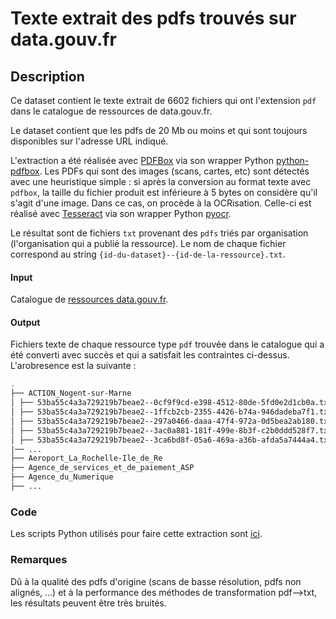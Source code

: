 # Texte extrait des pdfs trouvés sur data.gouv.fr

## Description

Ce dataset contient le texte extrait de 6602 fichiers qui ont l'extension `pdf` dans le catalogue de ressources de data.gouv.fr.

Le dataset contient que les pdfs de 20 Mb ou moins et qui sont toujours disponibles sur l'adresse URL indiqué.

L'extraction a été réalisée avec [PDFBox](https://pdfbox.apache.org/) via son wrapper Python [python-pdfbox](https://pypi.org/project/python-pdfbox/). Les PDFs qui sont des images (scans, cartes, etc)
sont détectés avec une heuristique simple : si après la conversion au format texte avec `pdfbox`, la taille du fichier produit est inférieure à 5 bytes on considère qu'il s'agit d'une image.
Dans ce cas, on procède à la OCRisation. Celle-ci est réalisé avec [Tesseract](https://github.com/tesseract-ocr/tesseract) via son wrapper Python [pyocr](https://github.com/openpaperwork/pyocr).

Le résultat sont de fichiers `txt` provenant des `pdfs` triés par organisation (l'organisation qui a publié la ressource). 
Le nom de chaque fichier correspond au string `{id-du-dataset}--{id-de-la-ressource}.txt`.

#### Input
Catalogue de [ressources data.gouv.fr](https://www.data.gouv.fr/en/datasets/catalogue-des-donnees-de-data-gouv-fr/).

#### Output
Fichiers texte de chaque ressource type `pdf` trouvée dans le catalogue qui a été converti avec succès et qui a satisfait les contraintes ci-dessus.
L'arobresence est la suivante :

```bash
.
├── ACTION_Nogent-sur-Marne
│ ├── 53ba55c4a3a729219b7beae2--0cf9f9cd-e398-4512-80de-5fd0e2d1cb0a.txt
│ ├── 53ba55c4a3a729219b7beae2--1ffcb2cb-2355-4426-b74a-946dadeba7f1.txt
│ ├── 53ba55c4a3a729219b7beae2--297a0466-daaa-47f4-972a-0d5bea2ab180.txt
│ ├── 53ba55c4a3a729219b7beae2--3ac0a881-181f-499e-8b3f-c2b0ddd528f7.txt
│ ├── 53ba55c4a3a729219b7beae2--3ca6bd8f-05a6-469a-a36b-afda5a7444a4.txt
|── ...
├── Aeroport_La_Rochelle-Ile_de_Re
├── Agence_de_services_et_de_paiement_ASP
├── Agence_du_Numerique
├── ...

```

### Code
Les scripts Python utilisés pour faire cette extraction sont [ici](https://github.com/psorianom/data_gouv_text).

### Remarques

Dû à la qualité des pdfs d'origine (scans de basse résolution, pdfs non alignés, ...) et à la performance des méthodes de transformation pdf-->txt, les résultats peuvent être très bruités.

